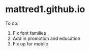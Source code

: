 # mattred1.github.io
To do:
  1. Fix font families
  2. Add in promotion and education
  3. Fix up for mobile
